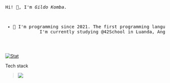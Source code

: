 
<!--
- 🔭 I’m currently working on ...
- 🌱 I’m currently learning ...
- 👯 I’m looking to collaborate on ...
- 🤔 I’m looking for help with ...
- 💬 Ask me about ...
- 📫 How to reach me: ...
- 😄 Pronouns: ...
- ⚡ Fun fact: ...
-->
<pre>
Hi! 👋, I'm <i>Gildo Komba.</i>
<ul>
   <li>🌱 I'm programming since 2021. The first programming language I learned was C. 
          I'm currently studying @42School in Luanda, Angola. Here I'm posting some of the projects I do during my curriculum.</li>
</ul>
</pre>
[![Stat](https://github-readme-stats.vercel.app/api/top-langs/?username=gkomba&layout=compact&hide=roff&langs_count=8&show_icons=true&theme=vue-dark&hide_border=true)](https://github.com/gkomba)
<p> Tech stack </p>
<blockquote>
   <a href="https://skillicons.dev">
      <img src="https://skillicons.dev/icons?i=c,vim,linux,bash" />
</blockquote>
